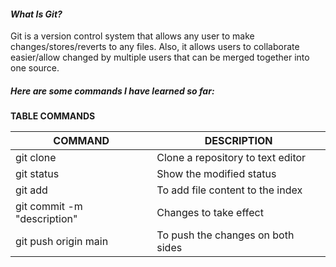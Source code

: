 #### ***What Is Git?***

Git is a version control system that allows any user to make changes/stores/reverts to any files. Also, it allows users to collaborate easier/allow changed by multiple users that can be merged together into one source.

##### **Here are some commands I have learned so far:**

**TABLE COMMANDS**

| COMMAND | DESCRIPTION |
|   ---   |     ---     |
| git clone | Clone a repository to text editor |
| git status | Show the modified status |
| git add | To add file content to the index |
| git commit -m "description" | Changes to take effect |
| git push origin main | To push the changes on both sides |

